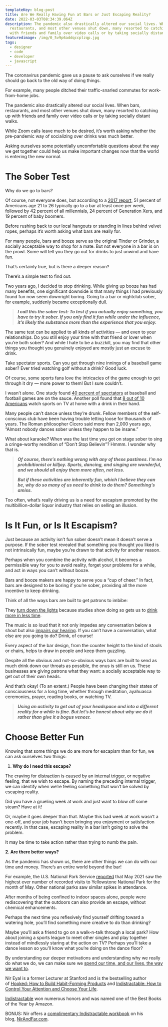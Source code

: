 ```yaml
---
templateKey: blog-post
title: Are We Really Having Fun at Bars or Just Escaping Reality?
date: 2022-03-03T08:34:39.064Z
description: The pandemic also drastically altered our social lives. When bars,
  restaurants, and most other venues shut down, many resorted to catching up
  with friends and family over video calls or by taking socially distant walks.
featuredimage: /img/0_5v9p6addqccplzqp.jpg
tags:
  - designer
  - code
  - developer
  - javascript
---
```

The coronavirus pandemic gave us a pause to ask ourselves if we really should go back to the old way of doing things.

For example, many people ditched their traffic-snarled commutes for work-from-home jobs.

The pandemic also drastically altered our social lives. When bars, restaurants, and most other venues shut down, many resorted to catching up with friends and family over video calls or by taking socially distant walks.

While Zoom calls leave much to be desired, it’s worth asking whether the pre-pandemic way of socializing over drinks was much better.

Asking ourselves some potentially uncomfortable questions about the way we get together could help us make important changes now that the world is entering the new normal.

# The Sober Test

Why do we go to bars?

Of course, not everyone does, but according to a [2017 report](https://www.bankrate.com/pdfs/pr/20170626-Financial-Vices.pdf), 51 percent of Americans age 21 to 26 typically go to a bar at least once per week, followed by 42 percent of all millennials, 24 percent of Generation Xers, and 19 percent of baby boomers.

Before rushing back to our local hangouts or standing in lines behind velvet ropes, perhaps it’s worth asking what bars are really for.

For many people, bars and booze serve as the original Tinder or Grinder, a socially acceptable way to shop for a mate. But not everyone in a bar is on the prowl. Some will tell you they go out for drinks to just unwind and have fun.

That’s certainly true, but is there a deeper reason?

There’s a simple test to find out.

Two years ago, I decided to stop drinking. While giving up booze has had many benefits, one significant downside is that many things I had previously found fun now seem downright boring. Going to a bar or nightclub sober, for example, suddenly became exceptionally dull.

> ***I call this the sober test: To test if you actually enjoy something, you have to try it sober. If you only find it fun while under the influence, it’s likely the substance more than the experience that you enjoy.***

The same test can be applied to all kinds of activities — and even to your relationships. Do you still enjoy your time with that friend or lover when you’re both sober? And while I hate to be a buzzkill, you may find that other things you thought you genuinely enjoyed are mostly just an excuse to drink.

Take spectator sports. Can you get through nine innings of a baseball game sober? Ever tried watching golf without a drink? Good luck.

Of course, some sports fans love the intricacies of the game enough to get through it dry — more power to them! But I sure couldn’t.

I wasn’t alone. One study found [40 percent of spectators](https://www.sciencedaily.com/releases/2017/12/171221123156.htm) at baseball and football games are on the sauce. Another poll found that [8 out of 10 Americans](https://www.forbes.com/sites/niallmccarthy/2016/10/27/alcohol-sport-a-match-made-in-heaven-infographic-2/?sh=32fc2672484b) watch sports on TV at home with a drink in their hand.

Many people can’t dance unless they’re drunk. Fellow members of the self-conscious club have been having trouble letting loose for thousands of years. The Roman philosopher Cicero said more than 2,000 years ago, “Almost nobody dances sober unless they happen to be insane.”

What about karaoke? When was the last time you got on stage sober to sing a cringe-worthy rendition of “Don’t Stop Believin”? Hmmm. I wonder why that is.

> ***Of course, there’s nothing wrong with any of these pastimes. I’m no prohibitionist or killjoy. Sports, dancing, and singing are wonderful, and we should all enjoy them more often, not less.***
>
> ***But if these activities are inherently fun, which I believe they can be, why do so many of us need to drink to do them? Something’s amiss.***

Too often, what’s really driving us is a need for escapism promoted by the multibillion-dollar liquor industry that relies on selling an illusion.

# Is It Fun, or Is It Escapism?

Just because an activity isn’t fun sober doesn’t mean it doesn’t serve a purpose. If the sober test revealed that something you thought you liked is not intrinsically fun, maybe you’re drawn to that activity for another reason.

Perhaps when you combine the activity with alcohol, it becomes a permissible way for you to avoid reality, forget your problems for a while, and act in ways you can’t without booze.

Bars and booze makers are happy to serve you a “cup of cheer.” In fact, bars are designed to be boring if you’re sober, providing all the more incentive to keep drinking.

Think of all the ways bars are built to get patrons to imbibe:

They [turn down the lights](https://www.spring.org.uk/2008/09/why-loud-music-in-bars-increases.php) because studies show doing so gets us to [drink more in less time](https://www.sciencedaily.com/releases/2008/07/080718180723.htm).

The music is so loud that it not only impedes any conversation below a shout but also [impairs our hearing](https://www.noisyplanet.nidcd.nih.gov/have-you-heard/noise-levels-restaurants). If you can’t have a conversation, what else are you going to do? Drink, of course!

Every aspect of the bar design, from the counter height to the kind of stools or chairs, helps to draw in people and keep them guzzling.

Despite all the obvious and not-so-obvious ways bars are built to send as much drink down our throats as possible, the onus is still on us. These businesses are giving patrons what they want: a socially acceptable way to get out of their own heads.

And that’s okay! (To an extent.) People have been changing their states of consciousness for a long time, whether through meditation, ayahuasca ceremonies, prayer, reading books, or watching TV.

> ***Using an activity to get out of your headspace and into a different reality for a while is fine. But let’s be honest about why we do it rather than give it a bogus veneer.***

# Choose Better Fun

Knowing that some things we do are more for escapism than for fun, we can ask ourselves two things:

1. **Why do I need this escape?**

The craving for [distraction](https://www.nirandfar.com/tantalizing-distractions/) is caused by an [internal trigger](https://www.nirandfar.com/internal-triggers/), or negative feeling, that we wish to escape. By naming the preceding internal trigger, we can identify when we’re feeling something that won’t be solved by escaping reality.

Did you have a grueling week at work and just want to blow off some steam? Have at it!

Or, maybe it goes deeper than that. Maybe this bad week at work wasn’t a one-off, and your job hasn’t been bringing you enjoyment or satisfaction recently. In that case, escaping reality in a bar isn’t going to solve the problem.

It may be time to take action rather than trying to numb the pain.

**2. Are there better ways?**

As the pandemic has shown us, there are other things we can do with our time and money. There’s an entire world beyond the bar!

For example, the U.S. National Park Service [reported](https://www.cnn.com/travel/article/national-park-visitors-surge/index.html) that May 2021 saw the highest ever number of recorded visits to Yellowstone National Park for the month of May. Other national parks saw similar spikes in attendance.

After months of being confined to indoor spaces alone, people were rediscovering that the outdoors can also provide an escape, without chemical enhancements.

Perhaps the next time you reflexively find yourself drifting toward a watering hole, you’ll find something more creative to do than drinking?

Maybe you’ll ask a friend to go on a walk-n-talk through a local park? How about joining a sports league to meet other singles and play together instead of mindlessly staring at the action on TV? Perhaps you’ll take a dance lesson so you’ll know what you’re doing on the dance floor?

By understanding our deeper motivations and understanding why we really do what we do, we can make sure we [spend our time, and our lives, the way we want to](https://www.nirandfar.com/plan-your-time-or-someone-else-will/).

Nir Eyal is a former Lecturer at Stanford and is the bestselling author of [Hooked: How to Build Habit-Forming Products](https://geni.us/hooked-medium) and [Indistractable: How to Control Your Attention and Choose Your Life](https://geni.us/indistractable-medium).

[Indistractable](https://geni.us/indistractable-medium) won numerous honors and was named one of the Best Books of the Year by Amazon.

BONUS: Nir offers a [complimentary Indistractable workbook](http://nirandfar.com/?utm_source=medium&utm_medium=article&utm_campaign=Bio%20at%20bottom%20of%20personal%20posts%20on%20medium) on his blog, [NirAndFar.com](http://nirandfar.com/?utm_source=medium&utm_medium=article&utm_campaign=Bio%20at%20bottom%20of%20personal%20posts%20on%20medium).